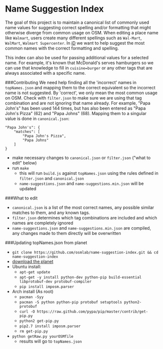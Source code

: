 # Name Suggestion Index

The goal of this project is to maintain a canonical list of commonly used name 
values for suggesting correct spelling and/or formatting that might otherwise 
diverge from common usage on OSM. When editing a place name like `Walmart`, users 
create many different spellings such as `Wal-Mart`, `WalMart`, `Walmart Supercenter`. 
In [iD](http://github.com/systemed/iD) we want to help suggest the most common names 
with the correct formatting and spelling.

This index can also be used for passing additional values for a selected name. 
For example, it's known that McDonald's serves hamburgers so we can use that knowledge to
fill in `cuisine=burger` or any other tags that are always associated with a specific name.

###Contributing
We need help finding all the 'incorrect' names in `topNames.json` and mapping them to the 
correct equivalent so the incorrect name is not suggested. By 'correct', we only mean 
the most common usage on OSM. Check with `filter.json` to make sure we are using that 
tag combination and are not ignoring that name already. For example, "Papa John's" has 
been used 144 times, but has also been entered as "Papa John's Pizza" (62) and 
"Papa Johns" (68). Mapping them to a singular value is done in `canonical.json`:

    "Papa John's": {
        "matches": [
            "Papa John's Pizza",
            "Papa Johns"
        ]
    }

- make necessary changes to `canonical.json` or `filter.json` ("what to edit" below)
- run `make`
    - this will run `build.js` against `topNames.json` using the rules defined in `filter.json` 
    and `canonical.json`
    - `name-suggestions.json` and `name-suggestions.min.json` will be updated

###What to edit
- `canonical.json` is a list of the most correct names, any possible similar matches 
to them, and any known tags.
- `filter.json` determines which tag combinations are included and which names are 
completely ignored
- `name-suggestions.json` and `name-suggestions.min.json` are compiled, any changes made to them 
directly will be overwritten

###Updating topNames.json from planet
- `git clone https://github.com/osmlab/name-suggestion-index.git && cd name-suggestion-index`
- [download the planet](http://planet.osm.org/pbf/)
- Ubuntu install:
    - `apt-get update`
    - `apt-get -y install python-dev python-pip build-essential libprotobuf-dev protobuf-compiler`
    - `pip install imposm.parser`
- Arch install (As root)
    - `pacman -Syy`
    - `pacman -S python python-pip protobuf setuptools python2-protobuf`
    - `curl -O https://raw.github.com/pypa/pip/master/contrib/get-pip.py`
    - `python2 get-pip.py`
    - `pip2.7 install imposm.parser`
    - `rm get-pip.py`
- `python getRaw.py yourOSMfile`
    - results will go to `topNames.json`
